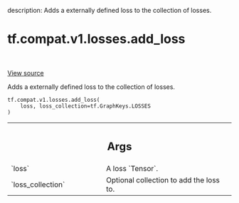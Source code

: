 description: Adds a externally defined loss to the collection of losses.

<div itemscope itemtype="http://developers.google.com/ReferenceObject">
<meta itemprop="name" content="tf.compat.v1.losses.add_loss" />
<meta itemprop="path" content="Stable" />
</div>

# tf.compat.v1.losses.add_loss

<!-- Insert buttons and diff -->

<table class="tfo-notebook-buttons tfo-api nocontent" align="left">

</table>

<a target="_blank" href="/code/stable/tensorflow/python/ops/losses/util.py">View source</a>



Adds a externally defined loss to the collection of losses.

<pre class="devsite-click-to-copy prettyprint lang-py tfo-signature-link">
<code>tf.compat.v1.losses.add_loss(
    loss, loss_collection=tf.GraphKeys.LOSSES
)
</code></pre>



<!-- Placeholder for "Used in" -->


<!-- Tabular view -->
 <table class="responsive fixed orange">
<colgroup><col width="214px"><col></colgroup>
<tr><th colspan="2"><h2 class="add-link">Args</h2></th></tr>

<tr>
<td>
`loss`
</td>
<td>
A loss `Tensor`.
</td>
</tr><tr>
<td>
`loss_collection`
</td>
<td>
Optional collection to add the loss to.
</td>
</tr>
</table>

